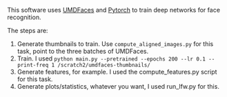 
This software uses [UMDFaces](https://www.umdfaces.io) and [Pytorch](https://www.pytorch.org) to train deep networks for face recognition.

The steps are:
1. Generate thumbnails to train. Use `compute_aligned_images.py` for this task, point to the three batches of UMDFaces.
2. Train. I used `python main.py --pretrained --epochs 200 --lr 0.1 --print-freq 1 /scratch2/umdfaces-thumbnails/`
3. Generate features, for example. I used the compute_features.py script for this task.
4. Generate plots/statistics, whatever you want, I used run_lfw.py for this.

